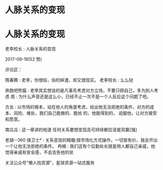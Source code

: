 # 人脉关系的变现

# 人脉关系的变现

老李校长 : 人脉关系的变现

2017-09-18(52 赞)

评论区：

隋春腾 : 老李，你很俗，俗的掉渣，却又很现实。 老李校长 : 么么哒

奔跑吧熊猫 : 老李其实想说的是凡事先考虑对方立场，不要只顾自己，多为别人考虑 周 : 为什么声音还是这么小，已经不止一次不是一个人反应这个问题了吧。

方龙 : 以市场的根本，站在他人的角度考虑，给出他无法拒绝的条件，对方的成本、风险、难处，我们自己能做的、能给 的，他能得到的， 说服他，让对方接受和愿意。

南瓜瓜 : 这一章讲的地道 任何关系要想变现且可持续都应该是双赢[强]

老胡--360 骑卫士* : 关系变现的精髓:按市场化方式操作，一切皆有价，我会开出一个让他无法拒绝的条件。 冉楠 : 我们这有个后勤处长就是用人都自己亲戚，他觉得亲戚有安全感，不会去告他的状

关注公众号"懒人找资源"，星球资源一站式服务